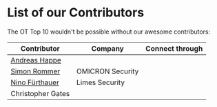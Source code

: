 # List of our Contributors

The OT Top 10 wouldn't be possible without our awesome contributors:

| Contributor | Company | Connect through |
| --- | --- | --- |
| [Andreas Happe](https://github.com/andreashappe) | | |
| [Simon Rommer](https://github.com/simonrommer) | OMICRON Security | |
| [Nino Fürthauer](https://github.com/nfu4232) | Limes Security | |
| Christopher Gates | | |
